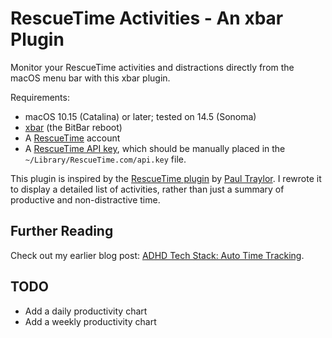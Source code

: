 # RescueTime Activities - An xbar Plugin

Monitor your RescueTime activities and distractions directly from the macOS menu bar with this xbar plugin.

Requirements:

- macOS 10.15 (Catalina) or later; tested on 14.5 (Sonoma)
- [xbar](https://github.com/matryer/xbar) (the BitBar reboot)
- A [RescueTime](https://www.rescuetime.com/) account
- A [RescueTime API key](https://www.rescuetime.com/anapi/manage), which should be manually placed in the `~/Library/RescueTime.com/api.key` file.

This plugin is inspired by the [RescueTime plugin](https://xbarapp.com/docs/plugins/Dev/rescuetime.1h.py.html) by [Paul Traylor](https://github.com/kfdm).
I rewrote it to display a detailed list of activities, rather than just a summary of productive and non-distractive time.

## Further Reading

Check out my earlier blog post: [ADHD Tech Stack: Auto Time Tracking](https://p.migdal.pl/blog/2020/05/adhd-tech-stack-auto-time-tracking).

## TODO

- Add a daily productivity chart
- Add a weekly productivity chart
